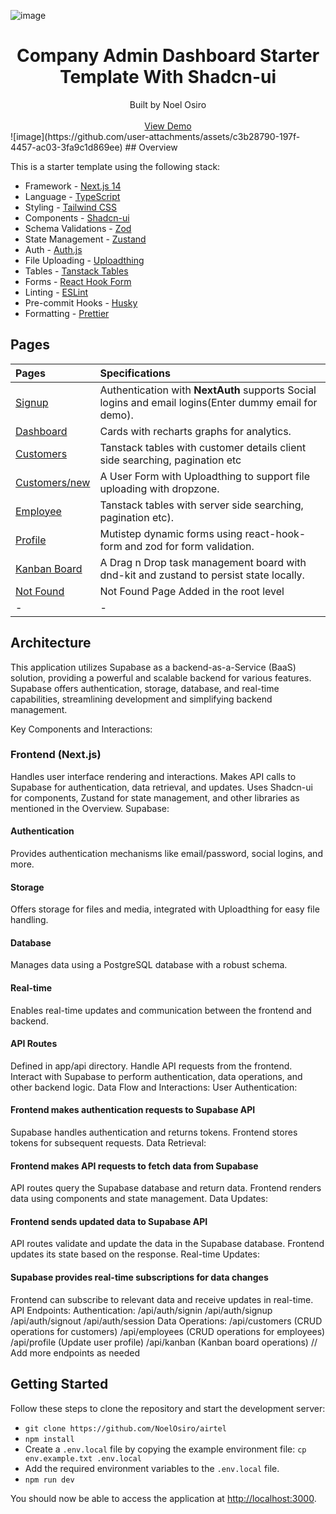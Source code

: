 ![image](https://github.com/user-attachments/assets/94c0ff5f-4e29-4d71-9b1c-97578213ce34)



<h1 align="center"><strong>Company Admin Dashboard Starter Template With Shadcn-ui</strong></h1>
<div align="center">Built by Noel Osiro</div>
<br />
<div align="center">
<a href="https://airtel-pearl.vercel.app">View Demo</a>
<span>
</div>
![image](https://github.com/user-attachments/assets/c3b28790-197f-4457-ac03-3fa9c1d869ee)
## Overview

This is a starter template using the following stack:

- Framework - [Next.js 14](https://nextjs.org/13)
- Language - [TypeScript](https://www.typescriptlang.org)
- Styling - [Tailwind CSS](https://tailwindcss.com)
- Components - [Shadcn-ui](https://ui.shadcn.com)
- Schema Validations - [Zod](https://zod.dev)
- State Management - [Zustand](https://zustand-demo.pmnd.rs)
- Auth - [Auth.js](https://authjs.dev/)
- File Uploading - [Uploadthing](https://uploadthing.com)
- Tables - [Tanstack Tables](https://ui.shadcn.com/docs/components/data-table)
- Forms - [React Hook Form](https://ui.shadcn.com/docs/components/form)
- Linting - [ESLint](https://eslint.org)
- Pre-commit Hooks - [Husky](https://typicode.github.io/husky/)
- Formatting - [Prettier](https://prettier.io)

## Pages

| Pages                                                                   | Specifications                                                                                        |
| :---------------------------------------------------------------------- | :---------------------------------------------------------------------------------------------------- |
| [Signup](https://airtel-pearl.vercel.app/)                              | Authentication with **NextAuth** supports Social logins and email logins(Enter dummy email for demo). |
| [Dashboard](https://airtel-pearl.vercel.app/dashboard)                  | Cards with recharts graphs for analytics.                                                             |
| [Customers](https://airtel-pearl.vercel.app/dashboard/customer)         | Tanstack tables with customer details client side searching, pagination etc                           |
| [Customers/new](https://airtel-pearl.vercel.app/dashboard/customer/new) | A User Form with Uploadthing to support file uploading with dropzone.                                 |
| [Employee](https://airtel-pearl.vercel.app/dashboard/employee)          | Tanstack tables with server side searching, pagination etc).                                          |
| [Profile](https://airtel-pearl.vercel.app/dashboard/profile)            | Mutistep dynamic forms using react-hook-form and zod for form validation.                             |
| [Kanban Board](https://airtel-pearl.vercel.app/dashboard/kanban)        | A Drag n Drop task management board with dnd-kit and zustand to persist state locally.                |
| [Not Found](https://airtel-pearl.vercel.app/dashboard/notfound)         | Not Found Page Added in the root level                                                                |
| -                                                                       | -                                                                                                     |

## Architecture

This application utilizes Supabase as a backend-as-a-Service (BaaS) solution, providing a powerful and scalable backend for various features. Supabase offers authentication, storage, database, and real-time capabilities, streamlining development and simplifying backend management.

Key Components and Interactions:

### Frontend (Next.js)

Handles user interface rendering and interactions.
Makes API calls to Supabase for authentication, data retrieval, and updates.
Uses Shadcn-ui for components, Zustand for state management, and other libraries as mentioned in the Overview.
Supabase:

#### Authentication

Provides authentication mechanisms like email/password, social logins, and more.

#### Storage

Offers storage for files and media, integrated with Uploadthing for easy file handling.

#### Database

Manages data using a PostgreSQL database with a robust schema.

#### Real-time

Enables real-time updates and communication between the frontend and backend.

#### API Routes

Defined in app/api directory.
Handle API requests from the frontend.
Interact with Supabase to perform authentication, data operations, and other backend logic.
Data Flow and Interactions:
User Authentication:

#### Frontend makes authentication requests to Supabase API

Supabase handles authentication and returns tokens.
Frontend stores tokens for subsequent requests.
Data Retrieval:

#### Frontend makes API requests to fetch data from Supabase

API routes query the Supabase database and return data.
Frontend renders data using components and state management.
Data Updates:

#### Frontend sends updated data to Supabase API

API routes validate and update the data in the Supabase database.
Frontend updates its state based on the response.
Real-time Updates:

#### Supabase provides real-time subscriptions for data changes

Frontend can subscribe to relevant data and receive updates in real-time.
API Endpoints:
Authentication:
/api/auth/signin
/api/auth/signup
/api/auth/signout
/api/auth/session
Data Operations:
/api/customers (CRUD operations for customers)
/api/employees (CRUD operations for employees)
/api/profile (Update user profile)
/api/kanban (Kanban board operations)
// Add more endpoints as needed



## Getting Started

Follow these steps to clone the repository and start the development server:

- `git clone https://github.com/NoelOsiro/airtel`
- `npm install`
- Create a `.env.local` file by copying the example environment file:
  `cp env.example.txt .env.local`
- Add the required environment variables to the `.env.local` file.
- `npm run dev`

You should now be able to access the application at <http://localhost:3000>.
